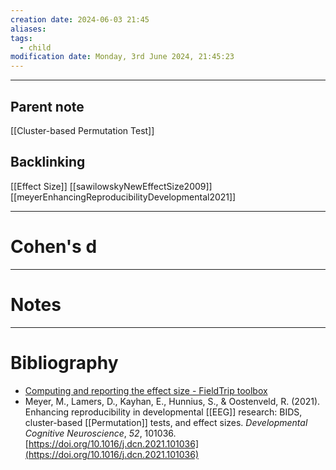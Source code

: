 ```yaml
---
creation date: 2024-06-03 21:45
aliases: 
tags:
  - child
modification date: Monday, 3rd June 2024, 21:45:23
---
```

--- 
## Parent note
[[Cluster-based Permutation Test]]

## Backlinking
[[Effect Size]] 
[[sawilowskyNewEffectSize2009]]
[[meyerEnhancingReproducibilityDevelopmental2021]]

---
# Cohen's d


---
# Notes


---
# Bibliography
+ [Computing and reporting the effect size - FieldTrip toolbox](https://www.fieldtriptoolbox.org/example/effectsize/)
+ Meyer, M., Lamers, D., Kayhan, E., Hunnius, S., & Oostenveld, R. (2021). Enhancing reproducibility in developmental [[EEG]] research: BIDS, cluster-based [[Permutation]] tests, and effect sizes. _Developmental Cognitive Neuroscience_, _52_, 101036. [https://doi.org/10.1016/j.dcn.2021.101036](https://doi.org/10.1016/j.dcn.2021.101036)